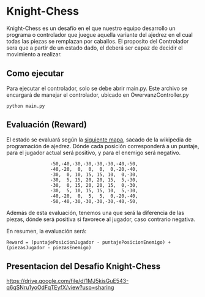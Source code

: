 
# Knight-Chess
Knight-Chess es un desafío en el que nuestro equipo desarrollo un programa o controlador que juegue aquella variante del ajedrez en el cual todas las piezas se remplazan por caballos. El proposito del Controlador sera que a partir de un estado dado, el deberá ser capaz de decidir el movimiento a realizar.

## Como ejecutar 
Para ejecutar el controlador, solo se debe abrir main.py. Este archivo se encargará de manejar el controlador, ubicado en OwervanzController.py
```
python main.py
```
## Evaluación (Reward)
El estado se evaluará según la [siguiente mapa](https://www.chessprogramming.org/Simplified_Evaluation_Function#Knights), sacado de la wikipedia de programación de ajedrez.
Dónde cada posición corresponderá a un puntaje, para el jugador actual será positivo, y para el enemigo será negativo.

```
				-50,-40,-30,-30,-30,-30,-40,-50,
				-40,-20,  0,  0,  0,  0,-20,-40,
				-30,  0, 10, 15, 15, 10,  0,-30,
				-30,  5, 15, 20, 20, 15,  5,-30,
				-30,  0, 15, 20, 20, 15,  0,-30,
				-30,  5, 10, 15, 15, 10,  5,-30,
				-40,-20,  0,  5,  5,  0,-20,-40,
				-50,-40,-30,-30,-30,-30,-40,-50,
```
Además de esta evaluación, tenemos una que será la diferencia de las piezas, dónde será positiva si favorece al jugador, caso contrario negativa.

En resumen, la evaluación será:
```
Reward = (puntajePosicionJugador - puntajePosicionEnemigo) + (piezasJugador - piezasEnemigo)
```

## Presentacion del Desafio Knight-Chess

https://drive.google.com/file/d/1MJ5kisGuE543-q6qSNru1yoOdFqTEyfX/view?usp=sharing
